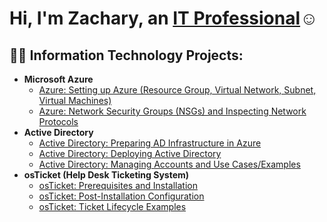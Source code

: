 <h1>Hi, I'm Zachary, an <a href="[https://linkedin.com/in/Josh](https://www.linkedin.com/in/zach-zhang-2987b0287/)">IT Professional</a>☺</h1>

<h2>👨‍💻 Information Technology Projects:</h2>

- <b>Microsoft Azure</b>
  - [Azure: Setting up Azure (Resource Group, Virtual Network, Subnet, Virtual Machines)](https://github.com/zacharyzhang29/azure-setup)
  - [Azure: Network Security Groups (NSGs) and Inspecting Network Protocols](https://github.com/zacharyzhang29/azure-network)
- <b>Active Directory</b>
  - [Active Directory: Preparing AD Infrastructure in Azure](https://github.com/kevinorellana01/preparing-ad-inf-azure)
  - [Active Directory: Deploying Active Directory](https://github.com/kevinorellana01/deploying-ad)
  - [Active Directory: Managing Accounts and Use Cases/Examples](https://github.com/kevinorellana01/ad-practice)
- <b>osTicket (Help Desk Ticketing System)</b>
  - [osTicket: Prerequisites and Installation](https://github.com/kevinorellana01/osticket-prereqs)
  - [osTicket: Post-Installation Configuration](https://github.com/kevinorellana01/post-install-config)
  - [osTicket: Ticket Lifecycle Examples](https://github.com/kevinorellana01/ticket-lifecycle)
